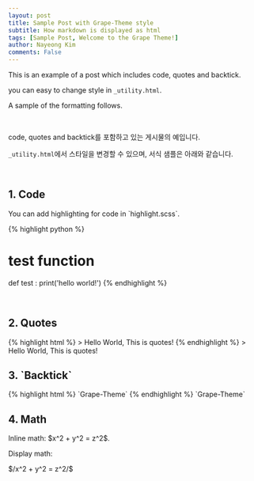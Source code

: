 ```yaml
---
layout: post
title: Sample Post with Grape-Theme style
subtitle: How markdown is displayed as html
tags: [Sample Post, Welcome to the Grape Theme!]
author: Nayeong Kim
comments: False
---
```


This is an example of a post which includes code, quotes and backtick.

you can easy to change style in `_utility.html`.

A sample of the formatting follows.

<br>

code, quotes and backtick를 포함하고 있는 게시물의 예입니다.

`_utility.html`에서 스타일을 변경할 수 있으며, 서식 샘플은 아래와 같습니다.

<br>

<h2>1. Code </h2>
You can add highlighting for code in `highlight.scss`.

{% highlight python %}

# test function

def test :
print('hello world!')
{% endhighlight %}

<br>

<h2>2. Quotes</h2>
{% highlight html %}
> Hello World, This is quotes!
{% endhighlight %}
> Hello World, This is quotes!

<br>

<h2>3. `Backtick`</h2>
{% highlight html %}
`Grape-Theme`
{% endhighlight %}
`Grape-Theme`

<h2>4. Math</h2>
<p>Inline math: $x^2 + y^2 = z^2$.</p>
<p>Display math:</p>
$/x^2 + y^2 = z^2/$
